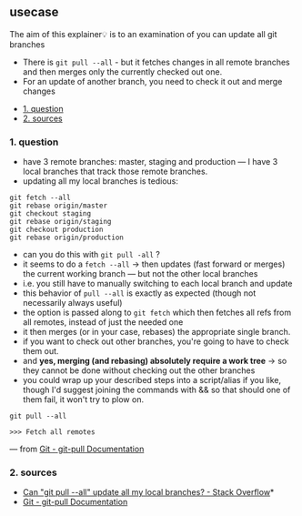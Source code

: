 ## usecase
The aim of this explainer💡 is to an examination of you can update all git branches

* There is `git pull --all` - but it fetches changes in all remote branches and then merges only the currently checked out one. 
* For an update of another branch, you need to check it out and merge changes

<!-- TOC -->

- [1. question](#1-question)
- [2. sources](#2-sources)

<!-- /TOC -->

### 1. question
* have 3 remote branches: master, staging and production — I have 3 local branches that track those remote branches.
* updating all my local branches is tedious:

```
git fetch --all
git rebase origin/master
git checkout staging
git rebase origin/staging
git checkout production
git rebase origin/production
```

* can you do this with  `git pull -all` ? 
* it seems to do a `fetch --all` → then updates (fast forward or merges) the current working branch — but not the other local branches
* i.e. you still have to manually switching to each local branch and update
* this behavior of `pull --all` is exactly as expected (though not necessarily always useful)
* the option is passed along to `git fetch` which then fetches all refs from all remotes, instead of just the needed one
* it then merges (or in your case, rebases) the appropriate single branch.
* if you want to check out other branches, you're going to have to check them out. 
* and **yes, merging (and rebasing) absolutely require a work tree** → so they cannot be done without checking out the other branches
* you could wrap up your described steps into a script/alias if you like, though I'd suggest joining the commands with && so that should one of them fail, it won't try to plow on.

```
git pull --all

>>> Fetch all remotes
```

— from [Git - git-pull Documentation](https://git-scm.com/docs/git-pull)

### 2. sources
* [Can "git pull --all" update all my local branches? - Stack Overflow](https://stackoverflow.com/questions/4318161/can-git-pull-all-update-all-my-local-branches)*
* [Git - git-pull Documentation](https://git-scm.com/docs/git-pull)

